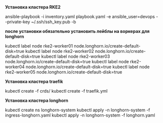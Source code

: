 **Установка кластера RKE2**

ansible-playbook -i inventory.yaml playbook.yaml -e ansible_user=devops --private-key ~/.ssh/ssh_key.pub -b

**после установки обязательно установить лейблы на воркерах для longhorn**

kubectl label node rke2-worker01 node.longhorn.io/create-default-disk=true
kubectl label node rke2-worker02 node.longhorn.io/create-default-disk=true
kubectl label node rke2-worker03 node.longhorn.io/create-default-disk=true
kubectl label node rke2-worker04 node.longhorn.io/create-default-disk=true
kubectl label node rke2-worker05 node.longhorn.io/create-default-disk=true

**Установка кластера traefik**

kubectl create -f crds/
kubectl create -f traefik.yml

**Установка кластера longhorn**

kubectl create ns longhorn-system
kubectl apply -n longhorn-system -f ingress-longhorn.yaml
kubectl apply -n longhorn-system -f longhorn.yaml